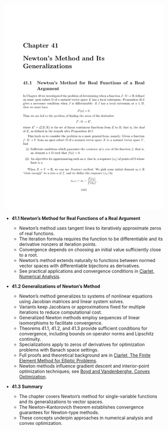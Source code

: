 ![ATD-ch41-optimization-newton](ATD-ch41-optimization-newton.best.png)

- **41.1 Newton’s Method for Real Functions of a Real Argument**  
  - Newton’s method uses tangent lines to iteratively approximate zeros of real functions.  
  - The iteration formula requires the function to be differentiable and its derivative nonzero at iteration points.  
  - Convergence depends on choosing an initial value sufficiently close to a root.  
  - Newton’s method extends naturally to functions between normed vector spaces with differentiable bijections as derivatives.  
  - See practical applications and convergence conditions in [Ciarlet, Numerical Analysis](https://link.springer.com/book/10.1007/978-3-319-47517-6).

- **41.2 Generalizations of Newton’s Method**  
  - Newton’s method generalizes to systems of nonlinear equations using Jacobian matrices and linear system solves.  
  - Variants keep Jacobians or approximations fixed for multiple iterations to reduce computational cost.  
  - Generalized Newton methods employ sequences of linear isomorphisms to facilitate convergence.  
  - Theorems 41.1, 41.2, and 41.3 provide sufficient conditions for convergence, including bounds on operator norms and Lipschitz continuity.  
  - Specializations apply to zeros of derivatives for optimization problems with Banach space settings.  
  - Full proofs and theoretical background are in [Ciarlet, The Finite Element Method for Elliptic Problems](https://link.springer.com/book/10.1007/978-3-642-61513-3).  
  - Newton methods influence gradient descent and interior-point optimization techniques; see [Boyd and Vandenberghe, Convex Optimization](https://web.stanford.edu/~boyd/cvxbook/).

- **41.3 Summary**  
  - The chapter covers Newton’s method for single-variable functions and its generalizations to vector spaces.  
  - The Newton–Kantorovich theorem establishes convergence guarantees for Newton-type methods.  
  - These concepts underpin approaches in numerical analysis and convex optimization.
